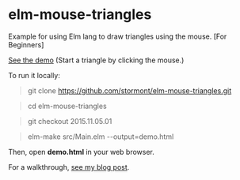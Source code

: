# elm-mouse-triangles
Example for using Elm lang to draw triangles using the mouse. [For Beginners]

[See the demo](http://stormont.github.io/elm-mouse-triangles/demo.html) (Start a triangle by clicking the mouse.)

To run it locally:

> git clone https://github.com/stormont/elm-mouse-triangles.git
 
> cd elm-mouse-triangles
 
> git checkout 2015.11.05.01
 
> elm-make src/Main.elm --output=demo.html

Then, open **demo.html** in your web browser.

For a walkthrough, [see my blog post](https://voyageintech.wordpress.com/2015/11/06/drawing-triangles-in-elm/).